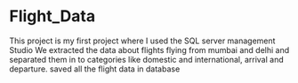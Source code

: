 # Flight_Data
This project is my first project where I used the SQL server management Studio
We extracted the data about flights flying from mumbai and delhi and separated them in to categories like  domestic and international, arrival and departure.
saved all the flight data in database
